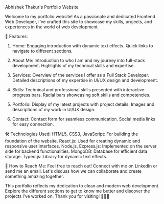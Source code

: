 
Abhishek Thakur's Portfolio Website

Welcome to my portfolio website!
As a passionate and dedicated Frontend Web Developer, I've crafted this site to showcase my skills, projects, and experiences in the world of web development.

🚀 Features:

1. Home:
Engaging introduction with dynamic text effects.
Quick links to navigate to different sections.

3. About Me:
Introduction to who I am and my journey into full-stack development.
Highlights of my technical skills and expertise.

5. Services:
Overview of the services I offer as a Full Stack Developer.
Detailed descriptions of my expertise in UI/UX design and development.

7. Skills:
Technical and professional skills presented with interactive progress bars.
Radial bars showcasing soft skills and competencies.

9. Portfolio:
Display of my latest projects with project details.
Images and descriptions of my work in UI/UX design.

11. Contact:
Contact form for seamless communication.
Social media links for easy connection.

🛠️ Technologies Used:
HTML5, CSS3, JavaScript: For building the foundation of the website.
React.js: Used for creating dynamic and responsive user interfaces.
Node.js, Express.js: Implemented on the server side for backend functionalities.
MongoDB: Database for efficient data storage.
Typed.js: Library for dynamic text effects.

📌 How to Reach Me:
Feel free to reach out! Connect with me on LinkedIn or send me an email. Let's discuss how we can collaborate and create something amazing together.

This portfolio reflects my dedication to clean and modern web development. Explore the different sections to get to know me better and discover the projects I've worked on. Thank you for visiting! 👨‍💻✨
